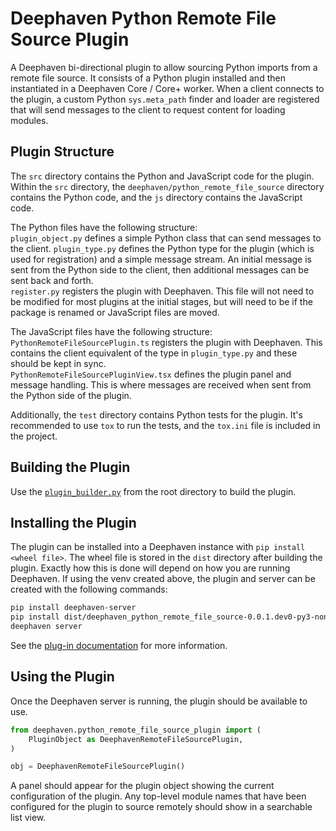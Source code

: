 # Deephaven Python Remote File Source Plugin

A Deephaven bi-directional plugin to allow sourcing Python imports from a remote file source. It consists of a Python plugin installed and then instantiated in a Deephaven Core / Core+ worker. When a client connects to the plugin, a custom Python `sys.meta_path` finder and loader are registered that will send messages to the client to request content for loading modules.

## Plugin Structure

The `src` directory contains the Python and JavaScript code for the plugin.  
Within the `src` directory, the `deephaven/python_remote_file_source` directory contains the Python code, and the `js` directory contains the JavaScript code.  

The Python files have the following structure:  
`plugin_object.py` defines a simple Python class that can send messages to the client.
`plugin_type.py` defines the Python type for the plugin (which is used for registration) and a simple message stream. An initial message is sent from the Python side to the client, then additional messages can be sent back and forth.  
`register.py` registers the plugin with Deephaven. This file will not need to be modified for most plugins at the initial stages, but will need to be if the package is renamed or JavaScript files are moved.

The JavaScript files have the following structure:  
`PythonRemoteFileSourcePlugin.ts` registers the plugin with Deephaven. This contains the client equivalent of the type in `plugin_type.py` and these should be kept in sync.  
`PythonRemoteFileSourcePluginView.tsx` defines the plugin panel and message handling. This is where messages are received when sent from the Python side of the plugin. 

Additionally, the `test` directory contains Python tests for the plugin.
It's recommended to use `tox` to run the tests, and the `tox.ini` file is included in the project.  

## Building the Plugin

Use the [`plugin_builder.py`](../../README.md#using-plugin_builderpy) from the root directory to build the plugin.

## Installing the Plugin

The plugin can be installed into a Deephaven instance with `pip install <wheel file>`.
The wheel file is stored in the `dist` directory after building the plugin.
Exactly how this is done will depend on how you are running Deephaven.
If using the venv created above, the plugin and server can be created with the following commands:
```sh
pip install deephaven-server
pip install dist/deephaven_python_remote_file_source-0.0.1.dev0-py3-none-any.whl
deephaven server
```
See the [plug-in documentation](https://deephaven.io/core/docs/how-to-guides/install-use-plugins/) for more information.

## Using the Plugin

Once the Deephaven server is running, the plugin should be available to use.

```python
from deephaven.python_remote_file_source_plugin import (
    PluginObject as DeephavenRemoteFileSourcePlugin,
)

obj = DeephavenRemoteFileSourcePlugin()
```

A panel should appear for the plugin object showing the current configuration of the plugin. Any top-level module names that have been configured for the plugin to source remotely should show in a searchable list view.
